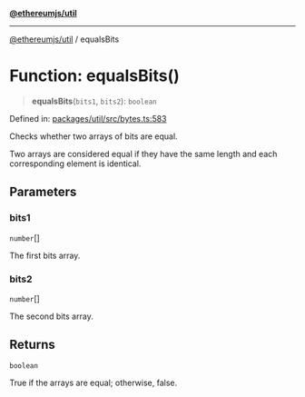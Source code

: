 [**@ethereumjs/util**](../README.md)

***

[@ethereumjs/util](../README.md) / equalsBits

# Function: equalsBits()

> **equalsBits**(`bits1`, `bits2`): `boolean`

Defined in: [packages/util/src/bytes.ts:583](https://github.com/Dargon789/ethereumjs-monorepo/blob/master/packages/util/src/bytes.ts#L583)

Checks whether two arrays of bits are equal.

Two arrays are considered equal if they have the same length and each corresponding element is identical.

## Parameters

### bits1

`number`[]

The first bits array.

### bits2

`number`[]

The second bits array.

## Returns

`boolean`

True if the arrays are equal; otherwise, false.
